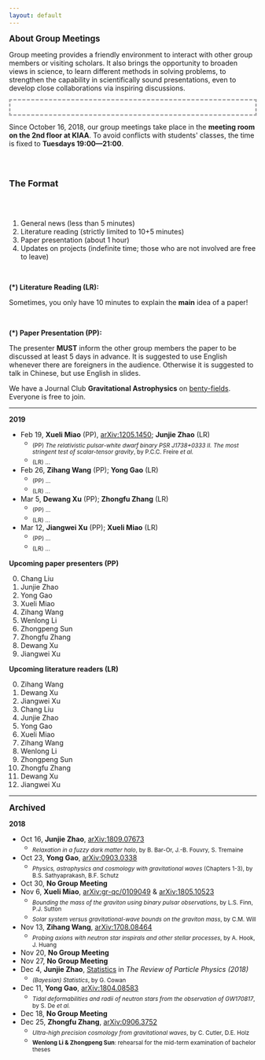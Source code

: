 ```yaml
---
layout: default
---
```



<big>**About Group Meetings**</big>

Group meeting provides a friendly environment to interact with other group
members or visiting scholars.  It also brings the opportunity to broaden views
in science, to learn different methods in solving problems, to strengthen the
capability in scientifically sound presentations, even to develop close
collaborations via inspiring discussions.


<p style="border:3px; border-style:dashed; border-color:#AAAAAB; padding: 1em;">

Since October 16, 2018, our group meetings take place in the <b>meeting room on
the 2nd floor at KIAA</b>. To avoid conflicts with students' classes, the time is
fixed to <b>Tuesdays 19:00—21:00</b>.

<br><br>

<font size="+1"><b>The Format</b></font>

<br><br>

1. General news (less than 5 minutes) <br>
2. Literature reading (strictly limited to 10+5 minutes) <br>
3. Paper presentation (about 1 hour) <br>
4. Updates on projects (indefinite time; those who are not involved are free to
  leave) <br>

<br>

<b>(*) Literature Reading (LR): </b>

Sometimes, you only have 10 minutes to explain the <b>main</b> idea of a paper!

<br>

<b>(*) Paper Presentation (PP): </b>


The presenter <b>MUST</b> inform the other group members the paper to be discussed
at least 5 days in advance. It is suggested to use English whenever
there are foreigners in the audience. Otherwise it is suggested to talk in
Chinese, but use English in slides.

</p>

We have a Journal Club **Gravitational Astrophysics** on
[benty-fields](https://benty-fields.com/). Everyone is free to join.

<p></p>

---

<p></p>

**2019**

- Feb 19, **Xueli Miao** (PP), [arXiv:1205.1450](https://arxiv.org/abs/1205.1450); **Junjie Zhao** (LR)
  + <sub>(PP) *The relativistic pulsar-white dwarf binary PSR J1738+0333 II. The
    most stringent test of scalar-tensor gravity*, by P.C.C. Freire *et al.*
  + <sub>(LR) ...
- Feb 26, **Zihang Wang** (PP); **Yong Gao** (LR)
  + <sub>(PP) ...
  + <sub>(LR) ...
- Mar 5, **Dewang Xu** (PP); **Zhongfu Zhang** (LR)
  + <sub>(PP) ...
  + <sub>(LR) ...
- Mar 12, **Jiangwei Xu** (PP); **Xueli Miao** (LR)
  + <sub>(PP) ...
  + <sub>(LR) ...


<p></p>

**Upcoming paper presenters (PP)**

0. Chang Liu
0. Junjie Zhao
0. Yong Gao
0. Xueli Miao
0. Zihang Wang
0. Wenlong Li
0. Zhongpeng Sun
0. Zhongfu Zhang
0. Dewang Xu
0. Jiangwei Xu

<p></p>

**Upcoming literature readers (LR)**

0. Zihang Wang
0. Dewang Xu
0. Jiangwei Xu
0. Chang Liu
0. Junjie Zhao
0. Yong Gao
0. Xueli Miao
0. Zihang Wang
0. Wenlong Li
0. Zhongpeng Sun
0. Zhongfu Zhang
0. Dewang Xu
0. Jiangwei Xu

<p></p>

---

<p></p>

<big>**Archived**</big>

**2018**

- Oct 16, **Junjie Zhao**, [arXiv:1809.07673](https://arxiv.org/abs/1809.07673)
  + <sub>*Relaxation in a fuzzy dark matter halo*, by B. Bar-Or, J.-B.  Fouvry,
    S. Tremaine
- Oct 23, **Yong Gao**, [arXiv:0903.0338](https://arxiv.org/abs/0903.0338)
  + <sub>*Physics, astrophysics and cosmology with gravitational waves*
    (Chapters 1-3), by B.S. Sathyaprakash, B.F. Schutz
- Oct 30, **No Group Meeting**
- Nov 6, **Xueli Miao**,
  [arXiv:gr-qc/0109049](https://arxiv.org/abs/gr-qc/0109049) &
[arXiv:1805.10523](https://arxiv.org/abs/1805.10523)
  + <sub>*Bounding the mass of the graviton using binary pulsar observations*,
    by L.S. Finn, P.J. Sutton
  + <sub>*Solar system versus gravitational-wave bounds on the graviton mass*,
    by C.M. Will
- Nov 13, **Zihang Wang**, [arXiv:1708.08464](https://arxiv.org/abs/1708.08464)
  + <sub>*Probing axions with neutron star inspirals and other stellar processes*, by
    A. Hook, J. Huang
- Nov 20, **No Group Meeting**
- Nov 27, **No Group Meeting**
- Dec 4, **Junjie Zhao**,
  [Statistics](http://pdg.lbl.gov/2018/reviews/rpp2018-rev-statistics.pdf) in
*The Review of Particle Physics (2018)*
  + <sub> *(Bayesian) Statistics*, by G. Cowan
- Dec 11, **Yong Gao**, [arXiv:1804.08583](https://arxiv.org/abs/1804.08583)
  + <sub>*Tidal deformabilities and radii of neutron stars from the observation
    of GW170817*, by S. De *et al.*
- Dec 18, **No Group Meeting**
- Dec 25, **Zhongfu Zhang**,
  [arXiv:0906.3752](https://arxiv.org/abs/0906.3752)
  + <sub>*Ultra-high precision cosmology from gravitational waves*, by C.
    Cutler, D.E. Holz
  + <sub>**Wenlong Li & Zhongpeng Sun**: rehearsal for the mid-term examination
    of bachelor theses

<p></p>
